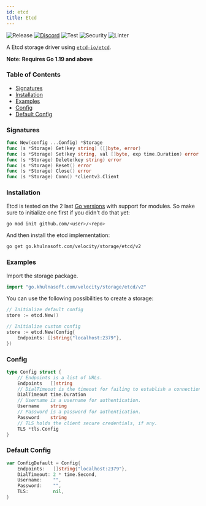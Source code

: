 ```yaml
---
id: etcd
title: Etcd
---
```


![Release](https://img.shields.io/github/v/tag/khulnasoft/storage?filter=etcd*)
[![Discord](https://img.shields.io/discord/704680098577514527?style=flat&label=%F0%9F%92%AC%20discord&color=00ACD7)](https://khulnasoft.com/discord)
![Test](https://img.shields.io/github/actions/workflow/status/khulnasoft/storage/test-etcd.yml?label=Tests)
![Security](https://img.shields.io/github/actions/workflow/status/khulnasoft/storage/gosec.yml?label=Security)
![Linter](https://img.shields.io/github/actions/workflow/status/khulnasoft/storage/linter.yml?label=Linter)

A Etcd storage driver using [`etcd-io/etcd`](https://github.com/etcd-io/etcd).

**Note: Requires Go 1.19 and above**

### Table of Contents
- [Signatures](#signatures)
- [Installation](#installation)
- [Examples](#examples)
- [Config](#config)
- [Default Config](#default-config)

### Signatures
```go
func New(config ...Config) *Storage
func (s *Storage) Get(key string) ([]byte, error)
func (s *Storage) Set(key string, val []byte, exp time.Duration) error
func (s *Storage) Delete(key string) error
func (s *Storage) Reset() error
func (s *Storage) Close() error
func (s *Storage) Conn() *clientv3.Client
```

### Installation
Etcd is tested on the 2 last [Go versions](https://golang.org/dl/) with support for modules. So make sure to initialize one first if you didn't do that yet:
```bash
go mod init github.com/<user>/<repo>
```
And then install the etcd implementation:
```bash
go get go.khulnasoft.com/velocity/storage/etcd/v2
```

### Examples
Import the storage package.
```go
import "go.khulnasoft.com/velocity/storage/etcd/v2"
```

You can use the following possibilities to create a storage:
```go
// Initialize default config
store := etcd.New()

// Initialize custom config
store := etcd.New(Config{
    Endpoints: []string{"localhost:2379"},
})

```

### Config
```go
type Config struct {
    // Endpoints is a list of URLs.
    Endpoints   []string
    // DialTimeout is the timeout for failing to establish a connection.
    DialTimeout time.Duration
    // Username is a username for authentication.
    Username    string
    // Password is a password for authentication.
    Password    string
    // TLS holds the client secure credentials, if any.
    TLS *tls.Config
}
```

### Default Config
```go
var ConfigDefault = Config{
    Endpoints:   []string{"localhost:2379"},
    DialTimeout: 2 * time.Second,
    Username:    "",
    Password:    "",
    TLS:         nil,
}
```
